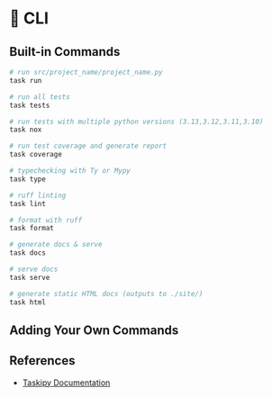 # 🍭 CLI

## Built-in Commands

```bash
# run src/project_name/project_name.py
task run

# run all tests
task tests

# run tests with multiple python versions (3.13,3.12,3.11,3.10)
task nox

# run test coverage and generate report
task coverage

# typechecking with Ty or Mypy
task type

# ruff linting
task lint

# format with ruff
task format

# generate docs & serve
task docs

# serve docs
task serve

# generate static HTML docs (outputs to ./site/)
task html
```

## Adding Your Own Commands

## References

- [Taskipy Documentation](https://github.com/taskipy/taskipy)

[Taskipy]: https://github.com/taskipy/taskipy
